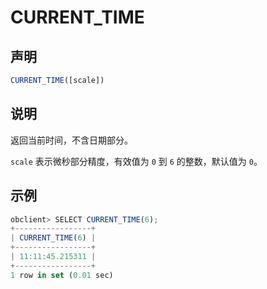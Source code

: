 CURRENT_TIME
=================================



声明
-----------------------

```javascript
CURRENT_TIME([scale])
```



说明
-----------------------

返回当前时间，不含日期部分。

`scale` 表示微秒部分精度，有效值为 `0` 到 `6` 的整数，默认值为 `0`。

示例
-----------------------

```javascript
obclient> SELECT CURRENT_TIME(6);
+-----------------+
| CURRENT_TIME(6) |
+-----------------+
| 11:11:45.215311 |
+-----------------+
1 row in set (0.01 sec)
```
